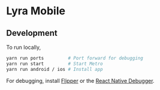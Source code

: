 # Lyra Mobile

## Development

To run locally,

```sh
yarn run ports         # Port forward for debugging
yarn run start         # Start Metro
yarn run android / ios # Install app
```

For debugging, install [Flipper](https://fbflipper.com/) or the [React Native Debugger](https://github.com/jhen0409/react-native-debugger).
